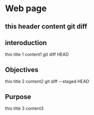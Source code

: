 # Web page
this header
content
git diff 
---

## interoduction
this title 1
content1
git diff HEAD 

## Objectives
this title 2
content2
git diff --staged HEAD

## Purpose 
this title 3
content3

